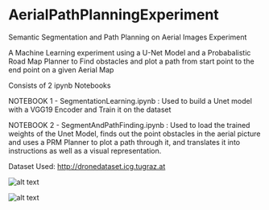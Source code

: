 # AerialPathPlanningExperiment
Semantic Segmentation and Path Planning on Aerial Images Experiment

A Machine Learning experiment using a U-Net Model and a Probabalistic Road Map Planner to Find obstacles and plot a path from start point to the end point on a given Aerial Map

Consists of 2 ipynb Notebooks

NOTEBOOK 1 - SegmentationLearning.ipynb : Used to build a Unet model with a VGG19 Encoder and Train it on the dataset

NOTEBOOK 2 - SegmentAndPathFinding.ipynb : Used to load the trained weights of the Unet Model, finds out the point obstacles in the aerial picture and uses a PRM Planner to plot a path through it, and translates it into instructions as well as a visual representation.

Dataset Used: http://dronedataset.icg.tugraz.at

![alt text](https://https://github.com/TheBuffer/AerialPathPlanningExperiment/blob/main/aerialpicture.png?raw=true)

![alt text](https://https://github.com/TheBuffer/AerialPathPlanningExperiment/blob/main/roadplot.png?raw=true)